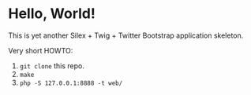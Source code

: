 
Hello, World!
=============

This is yet another Silex + Twig + Twitter Bootstrap application skeleton.

Very short HOWTO:

 1. `git clone` this repo.
 2. `make`
 3. `php -S 127.0.0.1:8888 -t web/`

